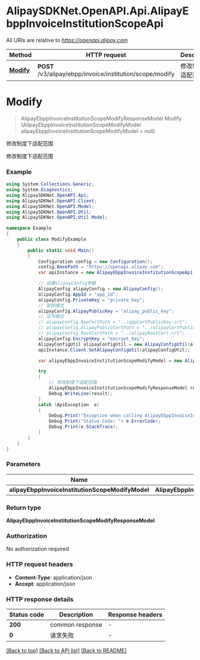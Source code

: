 # AlipaySDKNet.OpenAPI.Api.AlipayEbppInvoiceInstitutionScopeApi

All URIs are relative to *https://openapi.alipay.com*

Method | HTTP request | Description
------------- | ------------- | -------------
[**Modify**](AlipayEbppInvoiceInstitutionScopeApi.md#modify) | **POST** /v3/alipay/ebpp/invoice/institution/scope/modify | 修改制度下适配范围


<a name="modify"></a>
# **Modify**
> AlipayEbppInvoiceInstitutionScopeModifyResponseModel Modify (AlipayEbppInvoiceInstitutionScopeModifyModel alipayEbppInvoiceInstitutionScopeModifyModel = null)

修改制度下适配范围

修改制度下适配范围

### Example
```csharp
using System.Collections.Generic;
using System.Diagnostics;
using AlipaySDKNet.OpenAPI.Api;
using AlipaySDKNet.OpenAPI.Client;
using AlipaySDKNet.OpenAPI.Model;
using AlipaySDKNet.OpenAPI.Util;
using AlipaySDKNet.OpenAPI.Util.Model;

namespace Example
{
    public class ModifyExample
    {
        public static void Main()
        {
            Configuration config = new Configuration();
            config.BasePath = "https://openapi.alipay.com";
            var apiInstance = new AlipayEbppInvoiceInstitutionScopeApi(config);

            // 设置alipayConfig参数
            AlipayConfig alipayConfig = new AlipayConfig();
            alipayConfig.AppId = "app_id";
            alipayConfig.PrivateKey = "private_key";
            // 密钥模式
            alipayConfig.AlipayPublicKey = "alipay_public_key";
            // 证书模式
            // alipayConfig.AppCertPath = "../appCertPublicKey.crt";
            // alipayConfig.AlipayPublicCertPath = "../alipayCertPublicKey_RSA2.crt";
            // alipayConfig.RootCertPath = "../alipayRootCert.crt";
            alipayConfig.EncryptKey = "encrypt_key";
            AlipayConfigUtil alipayConfigUtil = new AlipayConfigUtil(alipayConfig);
            apiInstance.Client.SetAlipayConfigUtil(alipayConfigUtil);

            var alipayEbppInvoiceInstitutionScopeModifyModel = new AlipayEbppInvoiceInstitutionScopeModifyModel(); // AlipayEbppInvoiceInstitutionScopeModifyModel |  (optional) 

            try
            {
                // 修改制度下适配范围
                AlipayEbppInvoiceInstitutionScopeModifyResponseModel result = apiInstance.Modify(alipayEbppInvoiceInstitutionScopeModifyModel);
                Debug.WriteLine(result);
            }
            catch (ApiException  e)
            {
                Debug.Print("Exception when calling AlipayEbppInvoiceInstitutionScopeApi.Modify: " + e.Message );
                Debug.Print("Status Code: "+ e.ErrorCode);
                Debug.Print(e.StackTrace);
            }
        }
    }
}
```

### Parameters

Name | Type | Description  | Notes
------------- | ------------- | ------------- | -------------
 **alipayEbppInvoiceInstitutionScopeModifyModel** | **AlipayEbppInvoiceInstitutionScopeModifyModel**|  | [optional] 

### Return type

**AlipayEbppInvoiceInstitutionScopeModifyResponseModel**

### Authorization

No authorization required

### HTTP request headers

 - **Content-Type**: application/json
 - **Accept**: application/json


### HTTP response details
| Status code | Description | Response headers |
|-------------|-------------|------------------|
| **200** | common response |  -  |
| **0** | 请求失败 |  -  |

[[Back to top]](#) [[Back to API list]](../README.md#documentation-for-api-endpoints) [[Back to README]](../README.md)

